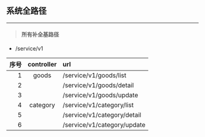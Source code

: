 ## **系统全路径**
---
>#### 所有补全基路径
* /service/v1

**序号**|**controller**|**url**
--:|:--:|:--
1|goods|/service/v1/goods/list
2|     |/service/v1/goods/detail
3|     |/service/v1/goods/update
4|category|/service/v1/category/list
5|        |/service/v1/category/detail
6|        |/service/v1/category/update
